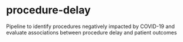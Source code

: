 # procedure-delay
Pipeline to identify procedures negatively impacted by COVID-19 and evaluate associations between procedure delay and patient outcomes
